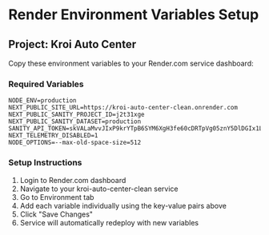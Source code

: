 # Render Environment Variables Setup

## Project: Kroi Auto Center

Copy these environment variables to your Render.com service dashboard:

### Required Variables
```
NODE_ENV=production
NEXT_PUBLIC_SITE_URL=https://kroi-auto-center-clean.onrender.com
NEXT_PUBLIC_SANITY_PROJECT_ID=j2t31xge
NEXT_PUBLIC_SANITY_DATASET=production
SANITY_API_TOKEN=skVALaMvvJIxP9krYTpB6SYM6XgH3fe60cDRTpVg05znY5DlDGIx1LvUMre94xah8O1bk6ZIiz5QwNz7aA6B5XisFj8mWid17JAgnWh5tuncOehX5gsYt2oNpVxfpS9xsa1YWxHCjMUxkwGeeH9bynKZGz5OQFwIeNARmmN3ajJCCEfgMUiO
NEXT_TELEMETRY_DISABLED=1
NODE_OPTIONS=--max-old-space-size=512
```

### Setup Instructions
1. Login to Render.com dashboard
2. Navigate to your kroi-auto-center-clean service
3. Go to Environment tab
4. Add each variable individually using the key-value pairs above
5. Click "Save Changes"
6. Service will automatically redeploy with new variables